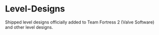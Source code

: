 # Level-Designs
Shipped level designs officially added to Team Fortress 2 (Valve Software) and other level designs.
